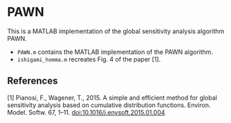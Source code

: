 # PAWN
This is a MATLAB implementation of the global sensitivity analysis algorithm PAWN. 
- `PAWN.m` contains the MATLAB implementation of the PAWN algorithm. 
- `ishigami_homma.m` recreates Fig. 4 of the paper [1].

## References
[1] Pianosi, F., Wagener, T., 2015. A simple and efficient method for global sensitivity analysis based on cumulative distribution functions. Environ. Model. Softw. 67, 1–11. <doi:10.1016/j.envsoft.2015.01.004>